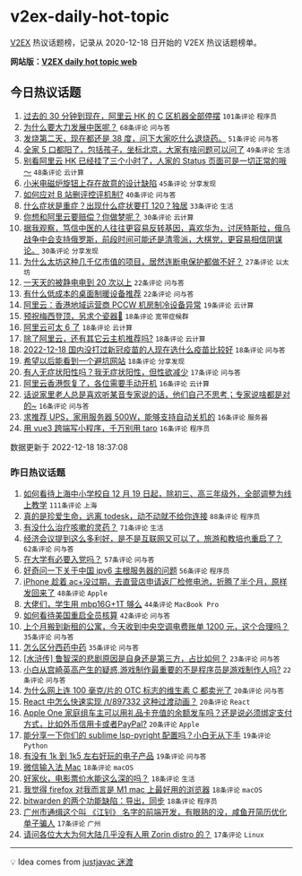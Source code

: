 # v2ex-daily-hot-topic

[V2EX](https://www.v2ex.com/) 热议话题榜，记录从 2020-12-18 日开始的 V2EX 热议话题榜单。

**网站版：[V2EX daily hot topic web](https://boojack.github.io/v2ex-daily-hot-topic-web/)**

## 今日热议话题

<!-- TODAY BEGIN -->

1. [过去的 30 分钟到现在，阿里云 HK 的 C 区机器全部停摆](https://www.v2ex.com/t/903260) `101条评论` `程序员`
1. [为什么要大力发展中医呢？](https://www.v2ex.com/t/903270) `68条评论` `问与答`
1. [发烧第二天，现在都还是 38 度，问下大家吃什么退烧药。](https://www.v2ex.com/t/903273) `51条评论` `问与答`
1. [全家 5 口都阳了，包括孩子，坐标北京，大家有啥问题可以问了](https://www.v2ex.com/t/903293) `49条评论` `生活`
1. [别看阿里云 HK 已经挂了三个小时了，人家的 Status 页面可是一切正常的哦～](https://www.v2ex.com/t/903298) `48条评论` `云计算`
1. [小米电磁炉旋钮上存在故意的设计缺陷](https://www.v2ex.com/t/903249) `45条评论` `分享发现`
1. [如何应对 B 站删评控评机制?](https://www.v2ex.com/t/903263) `40条评论` `问与答`
1. [什么症状是重症？出现什么症状要打 120？独居](https://www.v2ex.com/t/903277) `33条评论` `生活`
1. [你想和阿里云要赔偿？你做梦呢？](https://www.v2ex.com/t/903284) `30条评论` `云计算`
1. [据我观察，笃信中医的人往往更容易反转基因，喜欢华为，讨厌特斯拉，俄乌战争中会支持俄罗斯，前段时间可能还是清零派，大棋党，更容易相信阴谋论。](https://www.v2ex.com/t/903294) `30条评论` `分享发现`
1. [为什么太坊这种几千亿市值的项目，居然连断电保护都做不好？](https://www.v2ex.com/t/903240) `27条评论` `以太坊`
1. [一天天的被静电电到 20 次以上](https://www.v2ex.com/t/903346) `22条评论` `问与答`
1. [有什么低成本的桌面制暖设备推荐](https://www.v2ex.com/t/903303) `22条评论` `问与答`
1. [阿里云：香港地域运营商 PCCW 机房制冷设备异常](https://www.v2ex.com/t/903325) `19条评论` `云计算`
1. [预祝梅西登顶，另求个瓷器💊](https://www.v2ex.com/t/903371) `18条评论` `宽带症候群`
1. [阿里云可太 6 了](https://www.v2ex.com/t/903324) `18条评论` `云计算`
1. [除了阿里云，还有其它云主机推荐吗?](https://www.v2ex.com/t/903305) `18条评论` `云计算`
1. [2022-12-18 国内没打过新冠疫苗的人现在选什么疫苗比较好](https://www.v2ex.com/t/903286) `18条评论` `问与答`
1. [希望以后能看到一个避坑网站](https://www.v2ex.com/t/903244) `18条评论` `分享发现`
1. [有人无症状阳性吗？我无症状阳性，但性欲减少](https://www.v2ex.com/t/903337) `17条评论` `问与答`
1. [阿里云香港恢复了，各位需要手动开机](https://www.v2ex.com/t/903378) `16条评论` `云计算`
1. [话说家里老人总是喜欢听某音专家说的话，他们自己不思考；专家说啥都是对的~](https://www.v2ex.com/t/903327) `16条评论` `问与答`
1. [求推荐 UPS，家用服务器 500W，能够支持自动关机的](https://www.v2ex.com/t/903308) `16条评论` `服务器`
1. [用 vue3 跨端写小程序，千万别用 taro](https://www.v2ex.com/t/903242) `16条评论` `程序员`

数据更新于 2022-12-18 18:37:08

<!-- TODAY END -->

### 昨日热议话题

<!-- YESTERDAY BEGIN -->

1. [如何看待上海中小学校自 12 月 19 日起，除初三、高三年级外，全部调整为线上教学](https://www.v2ex.com/t/903116) `111条评论` `上海`
1. [真的是珍爱生命，远离 todesk，动不动就不给你连接](https://www.v2ex.com/t/903102) `88条评论` `程序员`
1. [有没什么治疗咳嗽的灵药？](https://www.v2ex.com/t/903094) `71条评论` `生活`
1. [经济会议提到这么多利好，是不是互联网又可以了，旅游和教培也重启了？](https://www.v2ex.com/t/903156) `62条评论` `问与答`
1. [在大学有必要入党吗？](https://www.v2ex.com/t/903183) `57条评论` `问与答`
1. [好奇问一下关于中国 ipv6 主根服务器的问题](https://www.v2ex.com/t/903132) `56条评论` `程序员`
1. [iPhone 趁着 ac+没过期，去直营店申请返厂检修电池，折腾了半个月，原样发回来了](https://www.v2ex.com/t/903208) `48条评论` `Apple`
1. [大佬们，学生用 mbp16G+1T 够么](https://www.v2ex.com/t/903157) `44条评论` `MacBook Pro`
1. [如何看待美国重启全员核算](https://www.v2ex.com/t/903135) `42条评论` `问与答`
1. [上个月搬到新租的公寓，今天收到中央空调电费账单 1200 元，这个合理吗？](https://www.v2ex.com/t/903179) `35条评论` `问与答`
1. [怎么区分西药中药](https://www.v2ex.com/t/903098) `35条评论` `问与答`
1. [[水浒传] 鲁智深的悲剧原因是自身还是第三方，占比如何？](https://www.v2ex.com/t/903134) `23条评论` `问与答`
1. [小白从宫崎英高产生的疑惑,游戏制作最重要的不是程序员是游戏制作人吗?](https://www.v2ex.com/t/903169) `22条评论` `问与答`
1. [为什么网上连 100 毫克/片的 OTC 标志的维生素 C 都卖光了](https://www.v2ex.com/t/903182) `20条评论` `问与答`
1. [React 中怎么快速实现 /t/897332 这种过渡动画？](https://www.v2ex.com/t/903143) `20条评论` `React`
1. [Apple One 家庭组车主可以用礼品卡充值的余额发车吗？还是说必须绑定支付方式，比如外币信用卡或者PayPal?](https://www.v2ex.com/t/903122) `20条评论` `Apple`
1. [能分享一下你们的 sublime lsp-pyright 配置吗？小白无从下手](https://www.v2ex.com/t/903175) `19条评论` `Python`
1. [有没有 1k 到 1k5 左右好玩的电子产品](https://www.v2ex.com/t/903173) `19条评论` `问与答`
1. [微信输入法 Mac](https://www.v2ex.com/t/903196) `18条评论` `macOS`
1. [好家伙，电影票价水能这么深的吗？](https://www.v2ex.com/t/903178) `18条评论` `生活`
1. [我觉得 firefox 对我而言是 M1 mac 上最好用的浏览器](https://www.v2ex.com/t/903176) `18条评论` `macOS`
1. [bitwarden 的两个功能缺陷：导出，同步](https://www.v2ex.com/t/903105) `18条评论` `程序员`
1. [广州市通缉这个叫 《江钊》 名字的前端开发，有眼熟的没，咸鱼开简历优化单子骗人](https://www.v2ex.com/t/903190) `17条评论` `广州`
1. [请问各位大大为何大陆几乎没有人用 Zorin distro 的？](https://www.v2ex.com/t/903099) `17条评论` `Linux`

<!-- YESTERDAY END -->

---

💡 Idea comes from [justjavac 迷渡](https://github.com/justjavac/)
